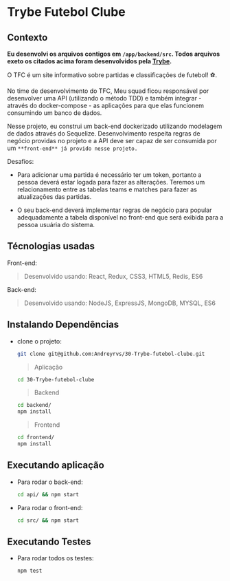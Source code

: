 # Trybe Futebol Clube

## Contexto

**Eu desenvolvi os arquivos contigos em `/app/backend/src`.
Todos arquivos exeto os citados acima foram desenvolvidos pela [Trybe](https://www.betrybe.com/).**

O TFC é um site informativo sobre partidas e classificações de futebol! :soccer:.

No time de desenvolvimento do TFC, Meu squad ficou responsável por desenvolver uma API (utilizando o método TDD) e também integrar - através do docker-compose - as aplicações para que elas funcionem consumindo um banco de dados.

Nesse projeto, eu construi um back-end dockerizado utilizando modelagem de dados através do Sequelize. Desenvolvimento respeita regras de negócio providas no projeto e a API deve ser capaz de ser consumida por um `**front-end** já provido nesse projeto.`

Desafios:

- Para adicionar uma partida é necessário ter um token, portanto a pessoa deverá estar logada para fazer as alterações. Teremos um relacionamento entre as tabelas teams e matches para fazer as atualizações das partidas.

- O seu back-end deverá implementar regras de negócio para popular adequadamente a tabela disponível no front-end que será exibida para a pessoa usuária do sistema.

## Técnologias usadas

Front-end:
> Desenvolvido usando: React, Redux, CSS3, HTML5, Redis, ES6

Back-end:
> Desenvolvido usando: NodeJS, ExpressJS, MongoDB, MYSQL, ES6

## Instalando Dependências

- clone o projeto:

  ```bash
  git clone git@github.com:Andreyrvs/30-Trybe-futebol-clube.git
  ```

  > Aplicação

    ```bash
    cd 30-Trybe-futebol-clube
    ```

  > Backend

  ```bash
  cd backend/ 
  npm install
  ```

  > Frontend

  ```bash
  cd frontend/
  npm install
  ```

## Executando aplicação

* Para rodar o back-end:

  ```bash
  cd api/ && npm start
  ```

* Para rodar o front-end:

  ```bash
  cd src/ && npm start
  ```

## Executando Testes

* Para rodar todos os testes:

  ```bash
  npm test
  ```
